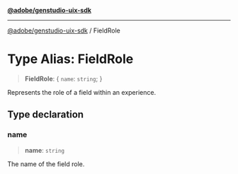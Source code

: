 [**@adobe/genstudio-uix-sdk**](../README.md)

***

[@adobe/genstudio-uix-sdk](../globals.md) / FieldRole

# Type Alias: FieldRole

> **FieldRole**: \{ `name`: `string`; \}

Represents the role of a field within an experience.

## Type declaration

### name

> **name**: `string`

The name of the field role.
